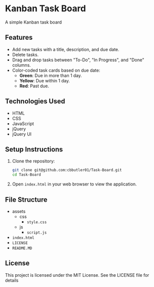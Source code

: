# Kanban Task Board

A simple Kanban task board

## Features

- Add new tasks with a title, description, and due date.
- Delete tasks.
- Drag and drop tasks between "To-Do", "In Progress", and "Done" columns.
- Color-coded task cards based on due date:
  - **Green**: Due in more than 1 day.
  - **Yellow**: Due within 1 day.
  - **Red**: Past due.

## Technologies Used

- HTML
- CSS
- JavaScript
- jQuery
- jQuery UI

## Setup Instructions

1. Clone the repository:
    ```sh
    git clone git@github.com:cbbutler01/Task-Board.git
    cd Task-Board
    ```

2. Open `index.html` in your web browser to view the application.

## File Structure

- assets
    - css
        - `style.css`
    - js
        - `script.js`
- `index.html`
- `LICENSE`
- `README.MD`

## License
 
 This project is licensed under the MIT License. See the LICENSE file for details